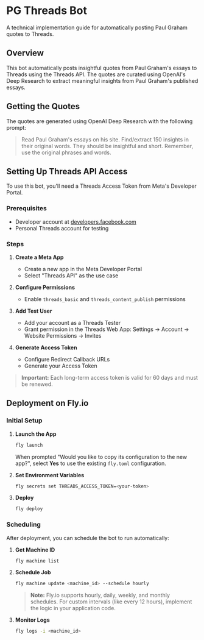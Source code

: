 # PG Threads Bot

A technical implementation guide for automatically posting Paul Graham quotes to Threads.

## Overview

This bot automatically posts insightful quotes from Paul Graham's essays to Threads using the Threads API. The quotes are curated using OpenAI's Deep Research to extract meaningful insights from Paul Graham's published essays.

## Getting the Quotes

The quotes are generated using OpenAI Deep Research with the following prompt:

> Read Paul Graham's essays on his site. Find/extract 150 insights in their original words. They should be insightful and short. Remember, use the original phrases and words.

## Setting Up Threads API Access

To use this bot, you'll need a Threads Access Token from Meta's Developer Portal.

### Prerequisites

- Developer account at [developers.facebook.com](https://developers.facebook.com)
- Personal Threads account for testing

### Steps

1. **Create a Meta App**
   - Create a new app in the Meta Developer Portal
   - Select "Threads API" as the use case

2. **Configure Permissions**
   - Enable `threads_basic` and `threads_content_publish` permissions

3. **Add Test User**
   - Add your account as a Threads Tester
   - Grant permission in the Threads Web App: Settings → Account → Website Permissions → Invites

4. **Generate Access Token**
   - Configure Redirect Callback URLs
   - Generate your Access Token

> **Important:** Each long-term access token is valid for 60 days and must be renewed.

## Deployment on Fly.io

### Initial Setup

1. **Launch the App**
   ```bash
   fly launch
   ```
   When prompted "Would you like to copy its configuration to the new app?", select **Yes** to use the existing `fly.toml` configuration.

2. **Set Environment Variables**
   ```bash
   fly secrets set THREADS_ACCESS_TOKEN=<your-token>
   ```

3. **Deploy**
   ```bash
   fly deploy
   ```

### Scheduling

After deployment, you can schedule the bot to run automatically:

1. **Get Machine ID**
   ```bash
   fly machine list
   ```

2. **Schedule Job**
   ```bash
   fly machine update <machine_id> --schedule hourly
   ```

   > **Note:** Fly.io supports hourly, daily, weekly, and monthly schedules. For custom intervals (like every 12 hours), implement the logic in your application code.

3. **Monitor Logs**
   ```bash
   fly logs -i <machine_id>
   ```